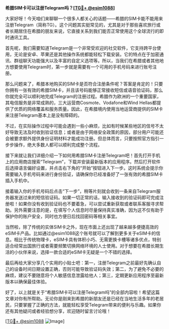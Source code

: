 **希腊SIM卡可以注册Telegram吗？[[TG💪+ @esim1088](https://t.me/s/esim1088)]**

大家好呀！今天咱们来聊聊一个很多人都关心的话题——希腊的SIM卡能不能用来注册Telegram（简称TG）。这个问题其实挺常见的，尤其是对于那些喜欢旅行或者长期居住在希腊的朋友来说，它直接关系到我们能否正常使用这个全球流行的即时通讯工具。

首先呢，我们需要知道Telegram是一个非常受欢迎的社交软件，它支持跨平台使用，无论是安卓、苹果还是其他操作系统都能轻松下载安装。它的特点在于加密通讯、群组聊天功能强大以及丰富的自定义选项等。所以，当我们在希腊或者其他地方想要使用Telegram时，第一步就是需要有一个可用的手机号码来进行账号注册。

那么问题来了，希腊本地购买的SIM卡是否符合注册条件呢？答案是肯定的！只要你拥有一张有效的希腊SIM卡，并且该号码能够正常接收短信或语音验证码，那么你就完全可以顺利地完成Telegram的注册过程。希腊作为欧洲的一个重要国家，其电信服务是非常成熟的，三大运营商Cosmote、Vodafone和Wind Hellas都提供了优质的网络覆盖和服务质量。因此，在希腊境内使用当地运营商提供的SIM卡来注册Telegram基本上是没有障碍的。

不过，在实际操作过程中可能会遇到一些小麻烦，比如有时候某些地区的信号不太好导致无法及时收到验证信息；或者是由于网络安全政策的原因，部分用户可能还会被要求额外提供身份证明材料才能成功注册。但总体而言，只要按照官方指引一步步操作，绝大多数人都可以顺利完成整个流程。

接下来就让我们详细介绍一下如何用希腊SIM卡注册Telegram吧！首先打开手机上的应用商店搜索“Telegram”，下载并安装最新版本的应用程序。然后打开软件后选择语言偏好设置，并点击右下角的“开始”按钮进入下一步。这时系统会提示你需要输入手机号码来进行身份验证，请确保你已经准备好了一张有效的希腊SIM卡插入手机中。

接着输入你的手机号码后点击“下一步”，稍等片刻就会收到一条来自Telegram服务器发送过来的短信验证码。如果一切正常的话，输入接收到的验证码即可完成注册啦！如果你没有收到验证码也不要着急，可以尝试重新获取或者联系客服寻求帮助。另外需要注意的是，在填写个人信息时尽量保持真实准确，因为这不仅有助于保护你的账户安全，同时也方便日后找回密码等相关事宜。

当然啦，除了传统的实体SIM卡之外，现在市面上还出现了越来越多便捷高效的eSIM卡产品。比如通过@esim1088这个账号就可以了解到更多关于eSIM卡的信息。相比于传统物理卡，eSIM卡具有体积小巧、无需更换卡槽等诸多优点，特别适合经常出国旅行或者需要频繁切换网络环境的人士使用。对于想要在希腊长期生活的小伙伴来说，选择一款合适的eSIM卡无疑是一个不错的选择。

最后再给大家分享几个实用的小贴士吧：第一，注册Telegram之前最好先确认自己的设备时间日期设置正确，否则可能导致验证码失效；第二，为了避免不必要的麻烦，建议不要随意将个人敏感信息泄露给他人；第三，定期更新应用程序至最新版本以确保最佳体验。

好了，以上就是关于“希腊SIM卡可以注册Telegram吗”的全部内容啦！希望这篇文章对你有所帮助。无论你是刚来到希腊的新朋友还是已经在当地生活多年的老居民，只要掌握了正确的方法，就能轻松享受Telegram带来的便利与乐趣。如果你还有其他疑问或者经验想分享，欢迎随时留言讨论哦！

[[TG💪+ @esim1088](https://t.me/s/esim1088) ![Image](https://i.postimg.cc/4NQfJmqS/Snipaste-2025-05-13-00-14-12.png)]